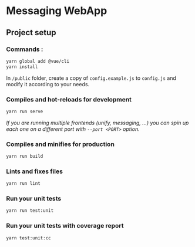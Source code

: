 # Messaging WebApp

## Project setup

### Commands :
```bash
yarn global add @vue/cli
yarn install
```

In `/public` folder, create a copy of `config.example.js` to `config.js` and modify it according to your needs.

### Compiles and hot-reloads for development

```bash
yarn run serve
```

_If you are running multiple frontends (unify, messaging, ...) you
can spin up each one on a different port with `--port <PORT>` option._

### Compiles and minifies for production
```bash
yarn run build
```

### Lints and fixes files
```bash
yarn run lint
```

### Run your unit tests
```bash
yarn run test:unit
```

### Run your unit tests with coverage report
```bash
yarn test:unit:cc
```
